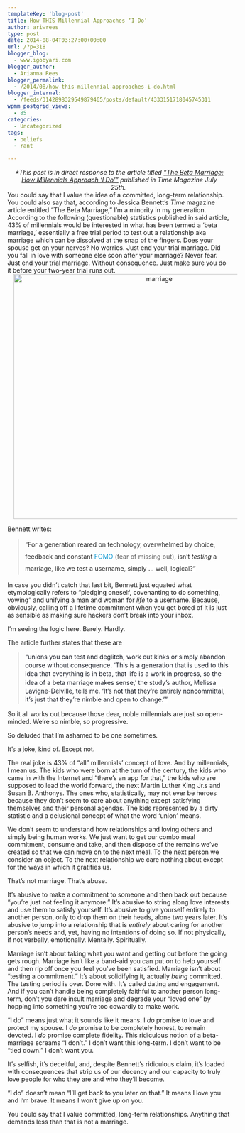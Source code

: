 ```yaml
---
templateKey: 'blog-post'
title: How THIS Millennial Approaches ‘I Do’
author: ariwrees
type: post
date: 2014-08-04T03:27:00+00:00
url: /?p=318
blogger_blog:
  - www.igobyari.com
blogger_author:
  - Arianna Rees
blogger_permalink:
  - /2014/08/how-this-millennial-approaches-i-do.html
blogger_internal:
  - /feeds/3142898329549879465/posts/default/4333151718045745311
wpmm_postgrid_views:
  - 85
categories:
  - Uncategorized
tags:
  - beliefs
  - rant

---
```

<div dir="ltr" style="text-align: left;">
  <div style="clear: both; text-align: center;">
  </div>
  
  <div style="margin-left: 1em; margin-right: 1em; text-align: center;">
    <i style="text-align: left;">*This post is in direct response to the article titled <a href="http://time.com/3024606/millennials-marriage-sex-relationships-hook-ups/">&#8220;The Beta Marriage: How Millennials Approach &#8216;I Do'&#8221;</a> published in Time Magazine July 25th.&nbsp;</i>
  </div>
  
  <div style="text-align: left;">
    You could say that I value the idea of a committed, long-term relationship.&nbsp;
  </div>
  
  <div style="text-align: left;">
  </div>
  
  <div style="text-align: left;">
    You could also say that, according to Jessica Bennett&#8217;s <i>Time</i> magazine article entitled &#8220;The Beta Marriage,&#8221; I&#8217;m a minority in my generation. According to the following (questionable) statistics published in said article, 43% of millennials would be interested in what has been termed a &#8216;beta marriage,&#8217; essentially a free trial period to test out a relationship aka marriage which can be dissolved at the snap of the fingers. Does your spouse get on your nerves? No worries. Just end your trial marriage. Did you fall in love with someone else soon after your marriage? Never fear. Just end your trial marriage. Without consequence. Just make sure you do it before your two-year trial runs out.&nbsp;
  </div>
  
  <div style="clear: both; text-align: center;">
    <a href="http://timedotcom.files.wordpress.com/2014/07/marriage.png?w=560&h=483" style="margin-left: 1em; margin-right: 1em;"><img alt="marriage" border="0" src="http://timedotcom.files.wordpress.com/2014/07/marriage.png?w=560&h=483" height="552" width="640" /></a>
  </div>
  
  <p>
  </p>
  
  <div style="text-align: left;">
    Bennett writes: &nbsp;
  </div>
  
  <blockquote style="text-align: left;">
    <p>
      <span style="font-family: inherit;">&#8220;<span style="background-color: white; color: #282828; line-height: 26.8799991607666px;">For a generation reared on technology, overwhelmed by choice, feedback and constant&nbsp;</span><a href="http://www.urbandictionary.com/define.php?term=fomo" style="-webkit-font-smoothing: antialiased; -webkit-tap-highlight-color: rgba(24, 12, 12, 0.247059); background-color: white; box-sizing: border-box; color: #0c97d2; line-height: 26.8799991607666px; text-decoration: none;" target="_blank" rel="noopener noreferrer">FOMO</a>&nbsp;(fear of missing out)<span style="background-color: white; color: #282828; line-height: 26.8799991607666px;">, isn’t&nbsp;</span><em style="-webkit-font-smoothing: antialiased; -webkit-tap-highlight-color: transparent; background-color: white; box-sizing: border-box; color: #282828; line-height: 26.8799991607666px;">testing</em><span style="background-color: white; color: #282828; line-height: 26.8799991607666px;">&nbsp;a marriage, like we test a username, simply … well, logical?&#8221;</span></span>
    </p>
  </blockquote>
  
  <p>
    In case you didn&#8217;t catch that last bit, Bennett just equated what etymologically refers to &#8220;<span style="background-color: white;"><span style="font-family: inherit;">pledging oneself, covenanting to do something, vowing&#8221; and unifying </span></span>a man and woman for <i>life&nbsp;</i>to a username. Because, obviously, calling off a lifetime commitment when you get bored of it is just as sensible as making sure hackers don&#8217;t break into your inbox.
  </p>
  
  <p>
    I&#8217;m seeing the logic here. Barely. Hardly.
  </p>
  
  <p>
    <a name='more'></a>
  </p>
  
  <p>
    The article further states that these are
  </p>
  
  <blockquote style="text-align: left;">
    <p>
      <span style="font-family: inherit;"><span style="background-color: white; color: #141823; line-height: 19.31999969482422px;">&#8220;unions you can test and deglitch, work out kinks or simply abandon course without consequence. &#8216;This is a generation that is used to this idea that everything is in beta, that life is a work in pro</span><span style="background-color: white; color: #141823; display: inline; line-height: 19.31999969482422px;">gress, so the idea of a beta marriage makes sense,&#8217; the study’s author, Melissa Lavigne-Delville, tells me. &#8216;It’s not that they’re entirely noncommittal, it’s just that they’re nimble and open to change.&#8217;”</span></span>
    </p>
  </blockquote>
  
  <p>
    So it all works out because those dear, noble millennials are just so open-minded. We&#8217;re so nimble, so progressive.
  </p>
  
  <p>
    So deluded that I&#8217;m ashamed to be one sometimes.
  </p>
  
  <p>
    It&#8217;s a joke, kind of. Except not.
  </p>
  
  <p>
    The real joke is 43% of &#8220;all&#8221; millennials&#8217; concept of love. And by millennials, I mean us. The kids who were born at the turn of the century, the kids who came in with the Internet and &#8220;there&#8217;s an app for that,&#8221; the kids who are supposed to lead the world forward, the next Martin Luther King Jr.s and Susan B. Anthonys. The ones who, statistically, may not ever be heroes because they don&#8217;t seem to care about anything except satisfying themselves and their personal agendas. The kids represented by a dirty statistic and a delusional concept of what the word &#8216;union&#8217; means.
  </p>
  
  <p>
    We don&#8217;t seem to understand how relationships and loving others and simply being human works. We just want to get our combo meal commitment, consume and take, and then dispose of the remains we&#8217;ve created so that we can move on to the next meal. To the next person we consider an object. To the next relationship we care nothing about except for the ways in which it gratifies us.
  </p>
  
  <p>
    That&#8217;s not marriage. That&#8217;s abuse.
  </p>
  
  <p>
    It&#8217;s abusive to make a commitment to someone and then back out because &#8220;you&#8217;re just not feeling it anymore.&#8221; It&#8217;s abusive to string along love interests and use them to satisfy yourself. It&#8217;s abusive to give yourself entirely to another person, only to drop them on their heads, alone two years later. It&#8217;s abusive to jump into a relationship that is <i>entirely </i>about caring for another person&#8217;s needs and, yet, having no intentions of doing so.&nbsp;If not physically, if not verbally, emotionally. Mentally. Spiritually.
  </p>
  
  <p>
    Marriage isn&#8217;t about taking what you want and getting out before the going gets rough. Marriage isn&#8217;t like a band-aid you can put on to help yourself and then rip off once you feel you&#8217;ve been satisfied. Marriage isn&#8217;t about &#8220;testing a commitment.&#8221; It&#8217;s about solidifying it, actually <i>being </i>committed. The testing period is over. Done with. It&#8217;s called dating and engagement. And if you can&#8217;t handle being completely faithful to another person long-term, don&#8217;t you dare insult marriage and degrade your &#8220;loved one&#8221; by hopping into something you&#8217;re too cowardly to make work.
  </p>
  
  <p>
    &#8220;I do&#8221; means just what it sounds like it means. I <i>do</i> promise to love and protect my spouse. I <i>do</i> promise to be completely honest, to remain devoted. I <i>do</i> promise complete fidelity. This ridiculous notion of a beta-marriage screams &#8220;I don&#8217;t.&#8221; I don&#8217;t want this long-term. I don&#8217;t want to be &#8220;tied down.&#8221; I don&#8217;t want you.
  </p>
  
  <p>
    It&#8217;s selfish, it&#8217;s deceitful, and, despite Bennett&#8217;s ridiculous claim, it&#8217;s loaded with consequences that strip us of our decency and our capacity to truly love people for who they are and who they&#8217;ll become.
  </p>
  
  <p>
    &#8220;I do&#8221; doesn&#8217;t mean &#8220;I&#8217;ll get back to you later on that.&#8221; It means I love you and I&#8217;m brave. It means I won&#8217;t give up on you.
  </p>
  
  <p>
    You could say that I value committed, long-term relationships. Anything that demands less than that is not a marriage.&nbsp;
  </p>
</div>
